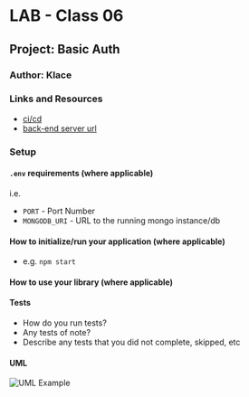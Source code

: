 # LAB - Class 06

## Project: Basic Auth

### Author: Klace

### Links and Resources

- [ci/cd](https://github.com/klace650/basic-auth/actions)
- [back-end server url](https://basic-auth-klace.herokuapp.com/)

### Setup

#### `.env` requirements (where applicable)

i.e.

- `PORT` - Port Number
- `MONGODB_URI` - URL to the running mongo instance/db

#### How to initialize/run your application (where applicable)

- e.g. `npm start`

#### How to use your library (where applicable)

#### Tests

- How do you run tests?
- Any tests of note?
- Describe any tests that you did not complete, skipped, etc

#### UML

![UML Example](./reference/uml-1.png)
